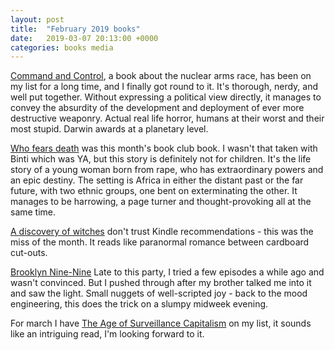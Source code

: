 ```yaml
---
layout: post
title:  "February 2019 books"
date:   2019-03-07 20:13:00 +0000
categories: books media
---
```

[Command and Control](https://www.goodreads.com/book/show/6452798-command-and-control), a book about the nuclear arms race, has been on my list for a long time, and I finally got round to it.  It's thorough, nerdy, and well put together.  Without expressing a political view directly, it manages to convey the absurdity of the development and deployment of ever more destructive weaponry.  Actual real life horror, humans at their worst and their most stupid.  Darwin awards at a planetary level.

[Who fears death](https://www.goodreads.com/book/show/7767021-who-fears-death) was this month's book club book. I wasn't that taken with Binti which was YA, but this story is definitely not for children. It's the life story of a young woman born from rape, who has extraordinary powers and an epic destiny. The setting is Africa in either the distant past or the far future, with two ethnic groups, one bent on exterminating the other. It manages to be harrowing, a page turner and thought-provoking all at the same time.

[A discovery of witches](https://www.goodreads.com/book/show/8667848-a-discovery-of-witches) don't trust Kindle recommendations - this was the miss of the month. It reads like paranormal romance between cardboard cut-outs.

[Brooklyn Nine-Nine](https://en.wikipedia.org/wiki/Brooklyn_Nine-Nine)  Late to this party, I tried a few episodes a while ago and wasn't convinced.  But I pushed through after my brother talked me into it and saw the light.  Small nuggets of well-scripted joy - back to the mood engineering, this does the trick on a slumpy midweek evening.

For march I have [The Age of Surveillance Capitalism](https://www.goodreads.com/book/show/26195941-the-age-of-surveillance-capitalism) on my list, it sounds like an intriguing read, I'm looking forward to it.
